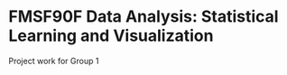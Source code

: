 
# FMSF90F Data Analysis: Statistical Learning and Visualization

<!-- badges: start -->
<!-- badges: end -->

Project work for Group 1



